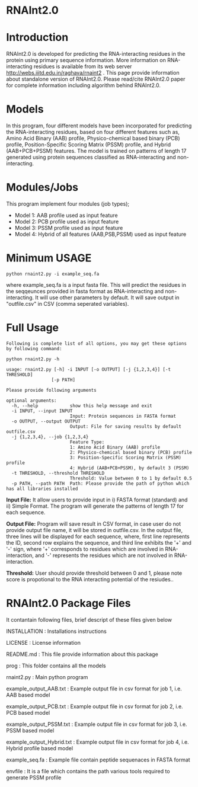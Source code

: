 # RNAInt2.0
# Introduction
RNAInt2.0 is developed for predicting the RNA-interacting residues in the protein using primary sequence information. More information on RNA-interacting residues is available from its web server http://webs.iiitd.edu.in/raghava/rnaint2 . This page provide information about standalone version of RNAInt2.0. Please read/cite RNAInt2.0 paper for complete information including algorithm behind RNAInt2.0.

# Models
In this program, four different models have been incorporated for predicting the RNA-interacting residues, based on four different features such as, Amino Acid Binary (AAB) profile, Physico-chemical based binary (PCB) profile, Position-Specific Scoring Matrix (PSSM) profile, and Hybrid (AAB+PCB+PSSM) features. The model is trained on patterns of length 17 generated using protein sequences classified as RNA-interacting and non-interacting.

# Modules/Jobs
This program implement four modules (job types); 
- Model 1: AAB profile used as input feature
- Model 2: PCB profile used as input feature
- Model 3: PSSM profile used as input feature 
- Model 4: Hybrid of all features (AAB,PSB,PSSM) used as input feature 

# Minimum USAGE
```
python rnaint2.py -i example_seq.fa
```
where example_seq.fa is a input fasta file. This will predict the residues in the seqqeunces provided  in fasta format as RNA-interacting and non-interacting. It will use other parameters by default. It will save output in "outfile.csv" in CSV (comma seperated variables).

# Full Usage
```
Following is complete list of all options, you may get these options by following command: 

python rnaint2.py -h 

usage: rnaint2.py [-h] -i INPUT [-o OUTPUT] [-j {1,2,3,4}] [-t THRESHOLD]
                 [-p PATH]

Please provide following arguments

optional arguments:
  -h, --help            show this help message and exit
  -i INPUT, --input INPUT
                        Input: Protein sequences in FASTA format
  -o OUTPUT, --output OUTPUT
                        Output: File for saving results by default outfile.csv
  -j {1,2,3,4}, --job {1,2,3,4}
                        Feature Type:
                        1: Amino Acid Binary (AAB) profile
                        2: Physico-chemical based binary (PCB) profile
                        3: Position-Specific Scoring Matrix (PSSM) profile
                        4: Hybrid (AAB+PCB+PSSM), by default 3 (PSSM)
  -t THRESHOLD, --threshold THRESHOLD
                        Threshold: Value between 0 to 1 by default 0.5
  -p PATH, --path PATH  Path: Please provide the path of python which has all libraries installed
 ```

**Input File:** It allow users to provide input in i) FASTA format (standard) and ii) Simple Format. The program will generate the patterns of length 17 for each sequence. 

**Output File:** Program will save result in CSV format, in case user do not provide output file name, it will be stored in outfile.csv. In the output file, three lines will be displayed for each sequence, where, first line represents the ID, second row explains the sequence, and third line exhibits the '+' and '-' sign, where '+' corresponds to residues which are involved in RNA-interaction, and '-' represents the residues which are not involved in RNA-interaction.

**Threshold:** User should provide threshold between 0 and 1, please note score is propotional to the RNA interacting potential of the resiudes..


RNAInt2.0 Package Files
=======================
It contantain following files, brief descript of these files given below

INSTALLATION  			: Installations instructions

LICENSE       			: License information

README.md     			: This file provide information about this package

prog            		: This folder contains all the models

rnaint2.py 			: Main python program 

example_output_AAB.txt		: Example output file in csv format for job 1, i.e. AAB based model

example_output_PCB.txt		: Example output file in csv format for job 2, i.e. PCB based model

example_output_PSSM.txt		: Example output file in csv format for job 3, i.e. PSSM based model

example_output_Hybrid.txt	: Example output file in csv format for job 4, i.e. Hybrid profile based model

example_seq.fa			: Example file contain peptide sequenaces in FASTA format

envfile                 	: It is a file which contains the path various tools required to generate PSSM profile
